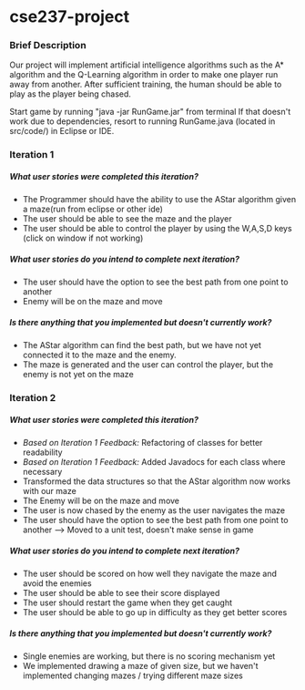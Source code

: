 # cse237-project

### Brief Description ###

Our project will implement artificial intelligence algorithms such as the A* algorithm and the Q-Learning algorithm in order to make one player run away from another. After sufficient training, the human should be able to play as the player being chased. 

Start game by running "java -jar RunGame.jar" from terminal If that doesn't work due to dependencies, resort to running RunGame.java (located in src/code/) in Eclipse or IDE. 

### Iteration 1 ###

##### What user stories were completed this iteration?
* The Programmer should have the ability to use the AStar algorithm given a maze(run from eclipse or other ide)
* The user should be able to see the maze and the player
* The user should be able to control the player by using the W,A,S,D keys (click on window if not working)

##### What user stories do you intend to complete next iteration?
* The user should have the option to see the best path from one point to another
* Enemy will be on the maze and move

##### Is there anything that you implemented but doesn't currently work?
* The AStar algorithm can find the best path, but we have not yet connected it to the maze and the enemy.
* The maze is generated and the user can control the player, but the enemy is not yet on the maze

### Iteration 2 ###

##### What user stories were completed this iteration?
* *Based on Iteration 1 Feedback:* Refactoring of classes for better readability
* *Based on Iteration 1 Feedback:* Added Javadocs for each class where necessary
* Transformed the data structures so that the AStar algorithm now works with our maze
* The Enemy will be on the maze and move
* The user is now chased by the enemy as the user navigates the maze
* The user should have the option to see the best path from one point to another --> Moved to a unit test, doesn't make sense in game

##### What user stories do you intend to complete next iteration?
* The user should be scored on how well they navigate the maze and avoid the enemies
* The user should be able to see their score displayed
* The user should restart the game when they get caught
* The user should be able to go up in difficulty as they get better scores

##### Is there anything that you implemented but doesn't currently work?
* Single enemies are working, but there is no scoring mechanism yet
* We implemented drawing a maze of given size, but we haven't implemented changing mazes / trying different maze sizes